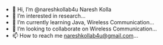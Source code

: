 - 👋 Hi, I’m @nareshkollab4u Naresh Kolla
- 👀 I’m interested in research...
- 🌱 I’m currently learning Java, Wireless Communication...
- 💞️ I’m looking to collaborate on Wireless Communication...
- 📫 How to reach me nareshkollab4u@gmail.com...

<!---
nareshkollab4u/nareshkollab4u is a ✨ special ✨ repository because its `README.md` (this file) appears on your GitHub profile.
You can click the Preview link to take a look at your changes.
--->

